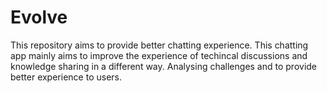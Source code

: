 # Evolve
This repository aims to provide better chatting experience. This chatting app mainly aims to improve the experience of techincal discussions and knowledge sharing in a different way.
Analysing challenges and to provide better experience to users.
